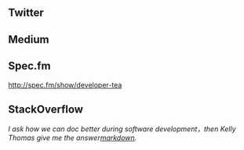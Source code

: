 
Twitter
----------------------------------------




Medium
----------------------------------------




Spec.fm
--------------------
http://spec.fm/show/developer-tea



StackOverflow
----------------------------------------

*I ask how we can doc better during software development，then Kelly Thomas give me the answer[markdown](http://programmers.stackexchange.com/questions/290186/how-to-use-a-good-documentation-tool-to-explain-code-writing-process/290188#290188).*
